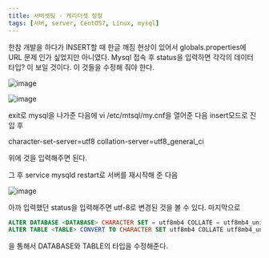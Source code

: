 ```yaml
---
title: 서버셋팅 - 케리터셋 설정
tags: [서버, server, CentOS7, Linux, mysql]
---
```


한참 개발을 하다가 INSERT할 때 한글 깨짐 현상이 있어서 globals.properties에 URL 문제 인가 싶었지만 아니였다.
Mysql 접속 후 status을 입력하면 각각의 데이터 타입? 이 보일 것이다. 이 것들을 수정해 줘야 한다.

<!--more-->

![image](https://user-images.githubusercontent.com/49426352/144711004-9d84c4eb-eb4f-4121-8720-0f13e6b9d092.png)

![image](https://user-images.githubusercontent.com/49426352/144711006-25031f20-ef3e-40b4-9ce0-acec76fee576.png)

exit로 mysql을 나가준 다음에
vi /etc/mtsql/my.cnf을 열어준 다음 
insert모드로 진입 후 

character-set-server=utf8 
collation-server=utf8_general_ci

위에 것을 입력해주면 된다.

그 후 service mysqld restart로 서버를
재시작해 준 다음

![image](https://user-images.githubusercontent.com/49426352/144711009-b33528f4-b80d-45c3-b7a5-8675025e26c9.png)

아까 입력했던 status을 입력해주면 
utf-8로 변경된 것을 볼 수 있다.
마지막으로

``` sql 
ALTER DATABASE <DATABASE> CHARACTER SET = utf8mb4 COLLATE = utf8mb4_unicode_ci;
ALTER TABLE <TABLE> CONVERT TO CHARACTER SET utf8mb4 COLLATE utf8mb4_unicode_ci;
```
을 통해서 DATABASE와 TABLE의 타입을 수정해준다.
